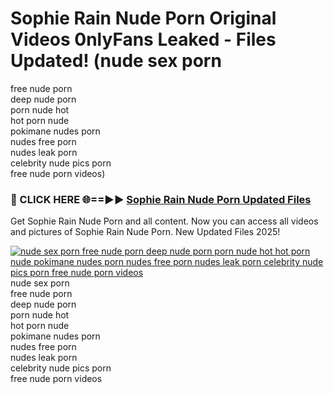 # Sophie Rain Nude Porn Original Videos 0nlyFans Leaked - Files Updated! (nude sex porn<br>
free nude porn<br>
deep nude porn<br>
porn nude hot<br>
hot porn nude<br>
pokimane nudes porn<br>
nudes free porn<br>
nudes leak porn<br>
celebrity nude pics porn<br>
free nude porn videos)

<h3>🔴 CLICK HERE 🌐==►► <a href="https://tinyurl.com/2p9ay9w9" rel="nofollow">Sophie Rain Nude Porn Updated Files</a></h3>

Get Sophie Rain Nude Porn and all content. Now you can access all videos and pictures of Sophie Rain Nude Porn. New Updated Files 2025!

[![nude sex porn<br>
free nude porn<br>
deep nude porn<br>
porn nude hot<br>
hot porn nude<br>
pokimane nudes porn<br>
nudes free porn<br>
nudes leak porn<br>
celebrity nude pics porn<br>
free nude porn videos](https://i.imgur.com/KQgVmj3.gif)](https://tinyurl.com/2p9ay9w9)
nude sex porn<br>
free nude porn<br>
deep nude porn<br>
porn nude hot<br>
hot porn nude<br>
pokimane nudes porn<br>
nudes free porn<br>
nudes leak porn<br>
celebrity nude pics porn<br>
free nude porn videos